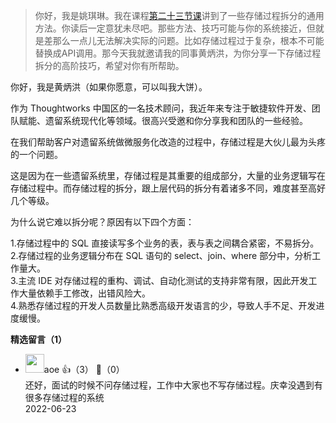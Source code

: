 > 你好，我是姚琪琳。我在课程[第二十三节课](https://time.geekbang.org/column/article/523851)讲到了一些存储过程拆分的通用方法。你读后一定意犹未尽吧。那些方法、技巧可能与你的系统接近，但就是差那么一点儿无法解决实际的问题。比如存储过程过于复杂，根本不可能替换成API调用。那今天我就邀请我的同事黄炳洪，为你分享一下存储过程拆分的高阶技巧，希望对你有所帮助。

你好，我是黄炳洪（如果你愿意，可以叫我大饼）。

作为 Thoughtworks 中国区的一名技术顾问，我近年来专注于敏捷软件开发、团队赋能、遗留系统现代化等领域。很高兴受邀和你分享我和团队的一些经验。

在我们帮助客户对遗留系统做微服务化改造的过程中，存储过程是大伙儿最为头疼的一个问题。

这是因为在一些遗留系统里，存储过程是其重要的组成部分，大量的业务逻辑写在存储过程中。而存储过程的拆分，跟上层代码的拆分有着诸多不同，难度甚至高好几个等级。

为什么说它难以拆分呢？原因有以下四个方面：

1.存储过程中的 SQL 直接读写多个业务的表，表与表之间耦合紧密，不易拆分。  
2.存储过程的业务逻辑分布在 SQL 语句的 select、join、where 部分中，分析工作量大。  
3.主流 IDE 对存储过程的重构、调试、自动化测试的支持非常有限，因此开发工作大量依赖手工修改，出错风险大。  
4.熟悉存储过程的开发人员数量比熟悉高级开发语言的少，导致人手不足、开发进度缓慢。
<div><strong>精选留言（1）</strong></div><ul>
<li><img src="https://static001.geekbang.org/account/avatar/00/11/1d/de/62bfa83f.jpg" width="30px"><span>aoe</span> 👍（3） 💬（0）<div>还好，面试的时候不问存储过程，工作中大家也不写存储过程。庆幸没遇到有很多存储过程的系统</div>2022-06-23</li><br/>
</ul>